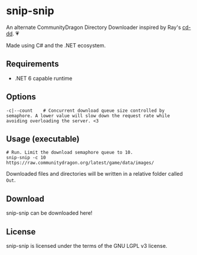 ﻿# snip-snip

An alternate CommunityDragon Directory Downloader inspired by Ray's [cd-dd](https://github.com/Hi-Ray/cd-dd/). 💗

Made using C# and the .NET ecosystem.

## Requirements
- .NET 6 capable runtime

## Options
```shell
-c|--count    # Concurrent download queue size controlled by semaphore. A lower value will slow down the request rate while avoiding overloading the server. <3
```

## Usage (executable)
```shell
# Run. Limit the download semaphore queue to 10.
snip-snip -c 10 https://raw.communitydragon.org/latest/game/data/images/
```
Downloaded files and directories will be written in a relative folder called `Out`.

## Download
snip-snip can be downloaded here!

## License
snip-snip is licensed under the terms of the GNU LGPL v3 license.
